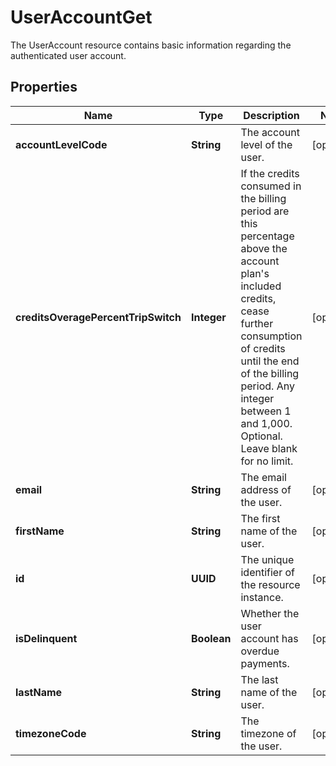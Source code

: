 

# UserAccountGet

The UserAccount resource contains basic information regarding the authenticated user account.

## Properties

| Name | Type | Description | Notes |
|------------ | ------------- | ------------- | -------------|
|**accountLevelCode** | **String** | The account level of the user. |  [optional] |
|**creditsOveragePercentTripSwitch** | **Integer** | If the credits consumed in the billing period are this percentage above the account plan&#39;s included credits, cease further consumption of credits until the end of the billing period. Any integer between 1 and 1,000. Optional. Leave blank for no limit. |  [optional] |
|**email** | **String** | The email address of the user. |  [optional] |
|**firstName** | **String** | The first name of the user. |  [optional] |
|**id** | **UUID** | The unique identifier of the resource instance. |  [optional] |
|**isDelinquent** | **Boolean** | Whether the user account has overdue payments. |  [optional] |
|**lastName** | **String** | The last name of the user. |  [optional] |
|**timezoneCode** | **String** | The timezone of the user. |  [optional] |



